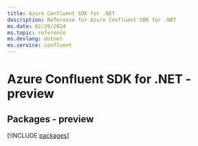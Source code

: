 ```yaml
---
title: Azure Confluent SDK for .NET
description: Reference for Azure Confluent SDK for .NET
ms.date: 02/29/2024
ms.topic: reference
ms.devlang: dotnet
ms.service: confluent
---
```

# Azure Confluent SDK for .NET - preview
## Packages - preview
[!INCLUDE [packages](confluent-index.md)]
